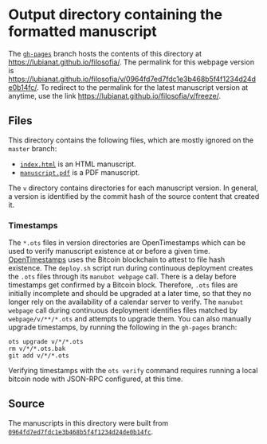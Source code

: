 # Output directory containing the formatted manuscript

The [`gh-pages`](https://github.com/lubianat/filosofia/tree/gh-pages) branch hosts the contents of this directory at <https://lubianat.github.io/filosofia/>.
The permalink for this webpage version is <https://lubianat.github.io/filosofia/v/0964fd7ed7fdc1e3b468b5f4f1234d24de0b14fc/>.
To redirect to the permalink for the latest manuscript version at anytime, use the link <https://lubianat.github.io/filosofia/v/freeze/>.

## Files

This directory contains the following files, which are mostly ignored on the `master` branch:

+ [`index.html`](index.html) is an HTML manuscript.
+ [`manuscript.pdf`](manuscript.pdf) is a PDF manuscript.

The `v` directory contains directories for each manuscript version.
In general, a version is identified by the commit hash of the source content that created it.

### Timestamps

The `*.ots` files in version directories are OpenTimestamps which can be used to verify manuscript existence at or before a given time.
[OpenTimestamps](https://opentimestamps.org/) uses the Bitcoin blockchain to attest to file hash existence.
The `deploy.sh` script run during continuous deployment creates the `.ots` files through its `manubot webpage` call.
There is a delay before timestamps get confirmed by a Bitcoin block.
Therefore, `.ots` files are initially incomplete and should be upgraded at a later time, so that they no longer rely on the availability of a calendar server to verify.
The `manubot webpage` call during continuous deployment identifies files matched by `webpage/v/**/*.ots` and attempts to upgrade them.
You can also manually upgrade timestamps, by running the following in the `gh-pages` branch:

```shell
ots upgrade v/*/*.ots
rm v/*/*.ots.bak
git add v/*/*.ots
```

Verifying timestamps with the `ots verify` command requires running a local bitcoin node with JSON-RPC configured, at this time.

## Source

The manuscripts in this directory were built from
[`0964fd7ed7fdc1e3b468b5f4f1234d24de0b14fc`](https://github.com/lubianat/filosofia/commit/0964fd7ed7fdc1e3b468b5f4f1234d24de0b14fc).
